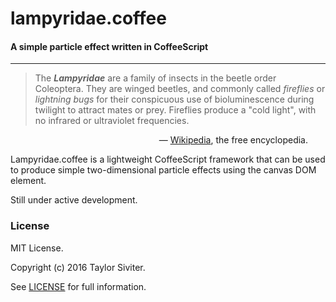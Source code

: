 # lampyridae.coffee

#### A simple particle effect written in CoffeeScript

***

> The _**Lampyridae**_ are a family of insects in the beetle order Coleoptera. They are winged
> beetles, and commonly called *fireflies* or *lightning bugs* for their conspicuous use of
> bioluminescence during twilight to attract mates or prey. Fireflies produce a "cold light",
> with no infrared or ultraviolet frequencies.
<span style="margin: em 0 0; padding: 0 2em; float: right;">
— <a href="https://en.wikipedia.org/wiki/Firefly">Wikipedia</a>, the free encyclopedia. 
</span>  
<br>

Lampyridae.coffee is a lightweight CoffeeScript framework that can be used to produce simple 
two-dimensional particle effects using the canvas DOM element.

Still under active development.

### License

MIT License.

Copyright (c) 2016 Taylor Siviter.

See [LICENSE](LICENSE) for full information.